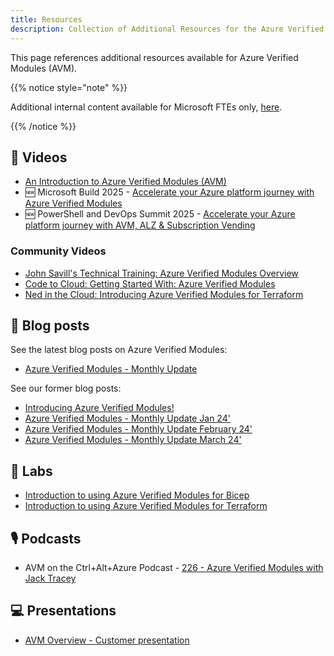 ```yaml
---
title: Resources
description: Collection of Additional Resources for the Azure Verified Modules (AVM) program
---
```


This page references additional resources available for Azure Verified Modules (AVM).

{{% notice style="note" %}}

Additional internal content available for Microsoft FTEs only, [here](https://dev.azure.com/CSUSolEng/Azure%20Verified%20Modules/_wiki/wikis/AVM%20Internal%20Wiki/368/LevelUp).

{{% /notice %}}

## 🎥 Videos

- [An Introduction to Azure Verified Modules (AVM)](https://aka.ms/AVM/intro)
- 🆕 Microsoft Build 2025 - [Accelerate your Azure platform journey with Azure Verified Modules](https://aka.ms/BUILD25/BRK196)
- 🆕 PowerShell and DevOps Summit 2025 - [Accelerate your Azure platform journey with AVM, ALZ & Subscription Vending](https://aka.ms/AVM/PSSummit25)

### Community Videos

- [John Savill's Technical Training: Azure Verified Modules Overview](https://youtu.be/3FeIFHaJOtg?si=fRr1Z8dxfrEbXR8I)
- [Code to Cloud: Getting Started With: Azure Verified Modules](https://youtu.be/y1lOKQOapTw?si=lgM4VJdYDCt2f3_j)
- [Ned in the Cloud: Introducing Azure Verified Modules for Terraform](https://youtu.be/6OeRByC-sBs?si=D9F203VzRsO2BtEl)

## 📔 Blog posts

See the latest blog posts on Azure Verified Modules:

- [Azure Verified Modules - Monthly Update](https://aka.ms/avm/monthly/latest)

See our former blog posts:

- [Introducing Azure Verified Modules!](https://aka.ms/AVM/intro/blog)
- [Azure Verified Modules - Monthly Update Jan 24'](https://aka.ms/avm/monthly/jan24)
- [Azure Verified Modules - Monthly Update February 24'](https://aka.ms/avm/monthly/feb24)
- [Azure Verified Modules - Monthly Update March 24'](https://aka.ms/avm/monthly/march24)

## 🔬 Labs

- [Introduction to using Azure Verified Modules for Bicep](https://aka.ms/AVM/Bicep/labs)
- [Introduction to using Azure Verified Modules for Terraform](https://aka.ms/AVM/TF/labs)

## 🎙️ Podcasts

- AVM on the Ctrl+Alt+Azure Podcast - [226 - Azure Verified Modules with Jack Tracey](https://ctrlaltazure.com/episodes/226-azure-verified-modules-with-jack-tracey)

## 💻 Presentations

- [AVM Overview - Customer presentation](https://aka.ms/AVM/CustomerPresentation)
